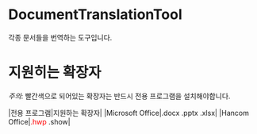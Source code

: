 # DocumentTranslationTool
각종 문서들을 번역하는 도구입니다.

# 지원히는 확장자 
*주의*: 빨간색으로 되어있는 확장자는 반드시 전용 프로그램을 설치해야합니다.

|전용 프로그램|지원하는 확장자|
|Microsoft Office|.docx .pptx .xlsx|
|Hancom Office|<span style="color:red">.hwp</span> .show|